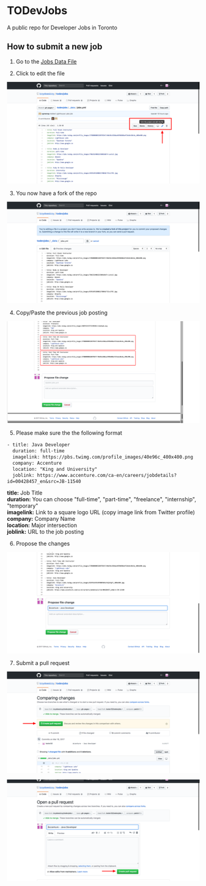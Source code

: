 # TODevJobs 
A public repo for Developer Jobs in Toronto

## How to submit a new job


1. Go to the [Jobs Data File](https://github.com/izzydoesizzy/todevjobs/blob/gh-pages/_data/jobs.yml)

2. Click to edit the file


![Edit](/images/readme-images/01-forkedit.png)

3. You now have a fork of the repo


![Fork](/images/readme-images/02-fork.png)

4. Copy/Paste the previous job posting


![Duplicate](/images/readme-images/03-duplicate.png)

5. Please make sure the  the following format
```liquid
- title: Java Developer
  duration: full-time 
  imagelink: https://pbs.twimg.com/profile_images/40e96c_400x400.png 
  company: Accenture
  location: "King and University" 
  joblink: https://www.accenture.com/ca-en/careers/jobdetails?id=00428457_en&src=JB-11540
```

**title:** Job Title  
**duration:** You can choose "full-time", "part-time", "freelance", "internship", "temporary"  
**imagelink:** Link to a square logo URL (copy image link from Twitter profile)  
**company:** Company Name  
**location:** Major intersection  
**joblink:** URL to the job posting  



6. Propose the changes


![Propose Changes](/images/readme-images/04-proposechanges.png)

7. Submit a pull request


![Pull Request](/images/readme-images/05-pullrequest.png)


![Submit Pull Request](/images/readme-images/06-createpullrequest.png)
